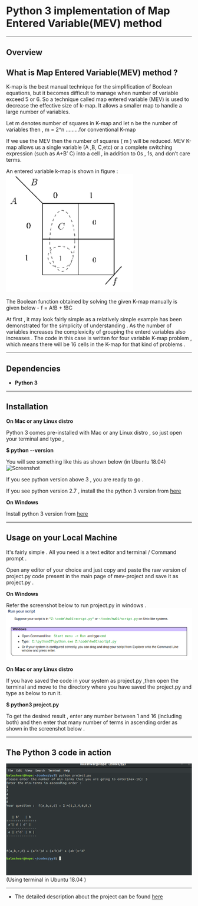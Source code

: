 # Python 3 implementation of Map Entered Variable(MEV) method
---
## Overview

## What is Map Entered Variable(MEV) method ?
K-map is the best manual technique for the simplification of Boolean
equations, but it becomes difficult to manage when number of variable
exceed 5 or 6. So a technique called map entered variable (MEV) is used
to decrease the effective size of k-map. It allows a smaller map to handle a
large number of variables.

Let m denotes number of squares in K-map and let n be the number of
variables then ,
m = 2^n .........for conventional K-map

If we use the MEV then the number of squares ( m ) will be reduced. MEV
K-map allows us a single variable (A ,B, C,etc) or a complete switching
expression (such as A+B’ C) into a cell , in addition to 0s , 1s, and don’t
care terms.

An entered variable k-map is shown in figure :
![Screenshot](images/mev.png)

The Boolean function obtained by solving the given K-map manually is given below -
f = A!B + !BC

At first , it may look fairly simple as a relatively simple example has been demonstrated for the simplicity of understanding .
As the number of variables increases the complexicity of grouping the enterd variables also increases .
The code in this case is written for four variable K-map problem , which means there will be 16 cells in the K-map for that kind of problems .
 
---

## Dependencies
- __Python 3__

---

## Installation
__On Mac or any Linux distro__

Python 3 comes pre-installed with Mac or any Linux distro , so just open your terminal and type ,

__$ python --version__

You will see something like this as shown below (in Ubuntu 18.04)
![Screenshot](python_version.png)


If you see python version above 3 , you are ready to go .

If you see python version 2.7 , install the the python 3 version from [here](https://www.python.org/downloads/)

__On Windows__

Install python 3 version from  [here](https://www.python.org/downloads/)

---

## Usage on your Local Machine

It's fairly simple .
All you need is a text editor and terminal / Command prompt .

Open any editor of your choice and just copy and paste the raw version of project.py code present in the main page of mev-project and save it as project.py .

__On Windows__
 
 Refer the screenshot below to run project.py in windows .
 ![Screenshot](images/python_windows.png)
 


__On Mac or any Linux distro__

If you have  saved the code in your system as project.py ,then open the terminal and move to the directory where you have saved the project.py and type as below to run it.

__$ python3 project.py__

To get the desired result , enter any number between 1 and 16 (including both) and then enter that many number of terms in ascending order as shown in the screenshot below .

---

## The Python 3 code in action 
![Screenshot](images/py_code@work.png)
(Using terminal in Ubuntu 18.04 )

---


- The detailed description about the project can be found [here](
https://drive.google.com/file/d/1oAODZIsy7459-_C6LWzd1m9FnZfv9eqy/view?usp=drivesdk
)

